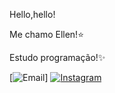 Hello,hello!

Me chamo Ellen!⭐

Estudo programação!✨

[![Email](https://img.shields.io/badge/Gmail-D14836?style=for-the-badge&logo=gmail&logoColor=white)]
[![Instagram](https://img.shields.io/badge/Instagram-E4405F?style=for-the-badge&logo=instagram&logoColor=white)](https://www.instagram.com/whoisellenmoura?igsh=MTN4MDY5bDc2a3Q4ag%3D%3D&utm_source=qr)


